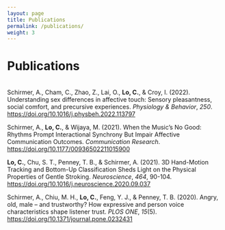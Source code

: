 ```yaml
---
layout: page
title: Publications
permalink: /publications/
weight: 3
---
```


# **Publications**

<br/>
Schirmer, A., Cham, C., Zhao, Z., Lai, O., <b>Lo, C.</b>, & Croy, I. (2022). Understanding sex differences in affective touch: Sensory pleasantness, social comfort, and precursive experiences. <i>Physiology & Behavior</i>, <i>250</i>. <a href="https://doi.org/10.1016/j.physbeh.2022.113797" target="_blank">https://doi.org/10.1016/j.physbeh.2022.113797</a>

Schirmer, A., <b>Lo, C.</b>, & Wijaya, M. (2021). When the Music’s No Good: Rhythms Prompt Interactional Synchrony But Impair Affective Communication Outcomes. <i>Communication Research</i>. <a href="https://doi.org/10.1177/00936502211015900" target="_blank">https://doi.org/10.1177/00936502211015900</a>

<b>Lo, C.</b>, Chu, S. T., Penney, T. B., & Schirmer, A. (2021). 3D Hand-Motion Tracking and Bottom-Up Classification Sheds Light on the Physical Properties of Gentle Stroking. <i>Neuroscience</i>, <i>464</i>, 90-104. <a href="https://doi.org/10.1016/j.neuroscience.2020.09.037" target="_blank">https://doi.org/10.1016/j.neuroscience.2020.09.037</a>

Schirmer, A., Chiu, M. H., <b>Lo, C.</b>, Feng, Y. J., & Penney, T. B. (2020). Angry, old, male – and trustworthy? How expressive and person voice characteristics shape listener trust. <i>PLOS ONE</i>, <i>15</i>(5). <a href="https://doi.org/10.1371/journal.pone.0232431" target="_blank">https://doi.org/10.1371/journal.pone.0232431</a>